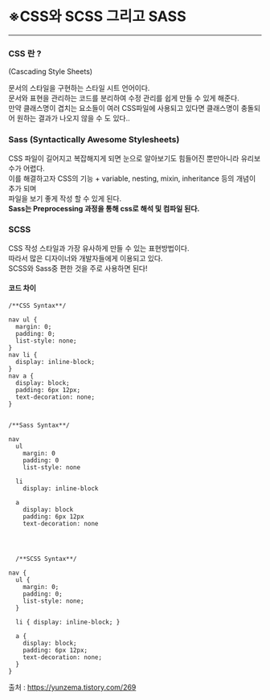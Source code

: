 # ※CSS와 SCSS 그리고 SASS   
- - -
### CSS 란 ?   
(Cascading Style Sheets)   

문서의 스타일을 구현하는 스타일 시트 언어이다.   
문서와 표현을 관리하는 코드를 분리하여 수정 관리를 쉽게 만들 수 있게 해준다.   
만약 클래스명이 겹치는 요소들이 여러 CSS파일에 사용되고 있다면 클래스명이 충돌되어 원하는 결과가 나오지 않을 수 도 있다..   

### Sass (Syntactically Awesome Stylesheets)   
CSS 파일이 길어지고 복잡해지게 되면 눈으로 알아보기도 힘들어진 뿐만아니라 유리보수가 어렵다.   
이를 해결하고자 CSS의 기능 + variable, nesting, mixin, inheritance 등의 개념이 추가 되며   
파일을 보기 좋게 작성 할 수 있게 된다.    
**Sass는 Preprocessing 과정을 통해 css로 해석 및 컴파일 된다.**   


### SCSS   
CSS 작성 스타일과 가장 유사하게 만들 수 있는 표현방법이다.   
따라서 많은 디자이너와 개발자들에게 이용되고 있다.   
SCSS와 Sass중 편한 것을 주로 사용하면 된다! 


#### 코드 차이
```
/**CSS Syntax**/

nav ul {
  margin: 0;
  padding: 0;
  list-style: none;
}
nav li {
  display: inline-block;
}
nav a {
  display: block;
  padding: 6px 12px;
  text-decoration: none;
}


/**Sass Syntax**/

nav
  ul
    margin: 0
    padding: 0
    list-style: none

  li
    display: inline-block

  a
    display: block
    padding: 6px 12px
    text-decoration: none
    
    
    
    
  /**SCSS Syntax**/

nav {
  ul {
    margin: 0;
    padding: 0;
    list-style: none;
  }

  li { display: inline-block; }

  a {
    display: block;
    padding: 6px 12px;
    text-decoration: none;
  }
}

```

출처 : https://yunzema.tistory.com/269
